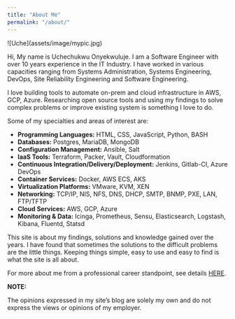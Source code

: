 ```yaml
---
title: "About Me"
permalink: "/about/"
---
```


<div class="custom" markdown="1">
![Uche](assets/image/mypic.jpg)
</div>

Hi, My name is Uchechukwu Onyekwuluje. I am a Software Engineer with over 10 years experience in the IT Industry. I have worked in various capacities ranging from Systems Administration, Systems Engineering, DevOps, Site Reliability Engineering and Software Engineering. 

I love building tools to automate on-prem and cloud infrastructure in AWS, GCP, Azure. Researching open source tools and using my findings to solve complex problems or improve existing system is something I love to do. 

Some of my specialties and areas of interest are:

- **Programming Languages:** HTML, CSS, JavaScript, Python, BASH
- **Databases:** Postgres, MariaDB, MongoDB
- **Configuration Management:** Ansible, Salt
- **IaaS Tools:** Terraform, Packer, Vault, Cloudformation
- **Continuous Integration/Delivery/Deployment:** Jenkins, Gitlab-CI, Azure DevOps
- **Container Services:** Docker, AWS ECS, AKS 
- **Virtualization Platforms:** VMware, KVM, XEN
- **Networking:** TCP/IP, NIS, NFS, DNS, DHCP, SMTP, BNMP, PXE, LAN, FTP/TFTP
- **Cloud Services:** AWS, GCP, Azure
- **Monitoring & Data:** Icinga, Prometheus, Sensu, Elasticsearch, Logstash, Kibana, Fluentd, Statsd 

This site is about my findings, solutions and knowledge gained over the years. I have found that sometimes the solutions to the 
difficult problems are the little things. Keeping things simple, easy to use and easy to find is what the site is all about.

For more about me from a professional career standpoint, see details
<a href="https://www.linkedin.com/in/uchechukwu-onyekwuluje-sde" target="_blank">HERE</a>.

**NOTE:**

The opinions expressed in my site’s blog are solely my own and do not express the views or opinions of my employer.
